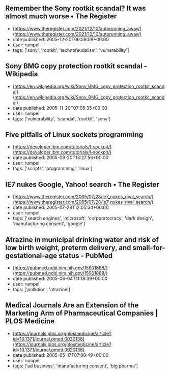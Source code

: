 ## Remember the Sony rootkit scandal? It was almost much worse • The Register
 - [https://www.theregister.com/2021/12/10/autorunning_away/](https://www.theregister.com/2021/12/10/autorunning_away/)
 - date published: 2005-12-20T06:59:08+00:00
 - user: rumpel
 - tags: ['sony', 'rootkit', 'technofeudalism', 'vulnerability']

## Sony BMG copy protection rootkit scandal - Wikipedia
 - [https://en.wikipedia.org/wiki/Sony_BMG_copy_protection_rootkit_scandal](https://en.wikipedia.org/wiki/Sony_BMG_copy_protection_rootkit_scandal)
 - date published: 2005-11-20T07:05:35+00:00
 - user: rumpel
 - tags: ['vulnerability', 'scandal', 'rootkit', 'sony']

## Five pitfalls of Linux sockets programming
 - [https://developer.ibm.com/tutorials/l-sockpit/](https://developer.ibm.com/tutorials/l-sockpit/)
 - date published: 2005-09-20T13:27:56+00:00
 - user: rumpel
 - tags: ['scripts', 'programming', 'linux']

## IE7 nukes Google, Yahoo! search • The Register
 - [https://www.theregister.com/2005/07/28/ie7_nukes_rival_search/](https://www.theregister.com/2005/07/28/ie7_nukes_rival_search/)
 - date published: 2005-07-28T12:05:34+00:00
 - user: rumpel
 - tags: ['search engines', 'microsoft', 'corporatocracy', 'dark design', 'manufacturing consent', 'google']

## Atrazine in municipal drinking water and risk of low birth weight, preterm delivery, and small-for-gestational-age status - PubMed
 - [https://pubmed.ncbi.nlm.nih.gov/15901888/](https://pubmed.ncbi.nlm.nih.gov/15901888/)
 - date published: 2005-06-04T11:18:39+00:00
 - user: rumpel
 - tags: ['pollution', 'atrazine']

## Medical Journals Are an Extension of the Marketing Arm of Pharmaceutical Companies | PLOS Medicine
 - [https://journals.plos.org/plosmedicine/article?id=10.1371/journal.pmed.0020138](https://journals.plos.org/plosmedicine/article?id=10.1371/journal.pmed.0020138)
 - date published: 2005-05-17T07:00:49+00:00
 - user: rumpel
 - tags: ['ad business', 'manufacturing consent', 'big pharma']

